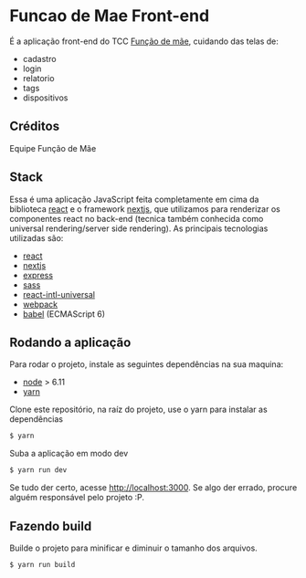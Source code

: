 # Funcao de Mae Front-end
É a aplicação front-end do TCC [Função de mãe](https://github.com/Arthurlps/tcc), cuidando das telas de:

- cadastro
- login
- relatorio
- tags
- dispositivos

## Créditos
Equipe Função de Mãe

## Stack
Essa é uma aplicação JavaScript feita completamente em cima da biblioteca [react](https://facebook.github.io/react/) e o framework [nextjs](https://github.com/zeit/next.js), que utilizamos para renderizar os componentes react no back-end (tecnica também conhecida como universal rendering/server side rendering).
As principais tecnologias utilizadas são:

- [react](https://facebook.github.io/react/)
- [nextjs](https://github.com/zeit/next.js)
- [express](http://expressjs.com/)
- [sass](http://sass-lang.com/)
- [react-intl-universal](https://github.com/alibaba/react-intl-universal/)
- [webpack](https://webpack.github.io/)
- [babel](https://babeljs.io/) (ECMAScript 6)

## Rodando a aplicação
Para rodar o projeto, instale as seguintes dependências na sua maquina:

- [node](https://nodejs.org/en/) > 6.11
- [yarn](https://yarnpkg.com/en/)

Clone este repositório, na raíz do projeto, use o yarn para instalar as dependências
```bash
$ yarn
```
Suba a aplicação em modo dev
```bash
$ yarn run dev
```

Se tudo der certo, acesse <http://localhost:3000>. Se algo der errado, procure alguém responsável pelo projeto :P.

## Fazendo build
Builde o projeto para minificar e diminuir o tamanho dos arquivos.
```bash
$ yarn run build
```



